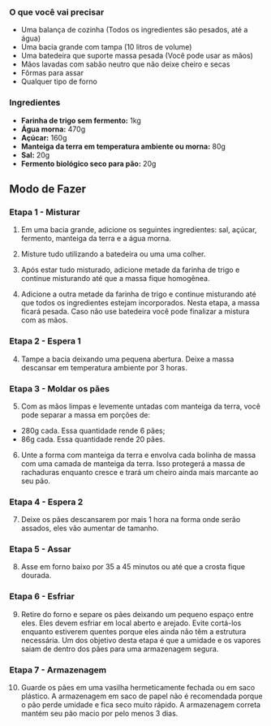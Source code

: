 ### O que você vai precisar
- Uma balança de cozinha (Todos os ingredientes são pesados, até a água)
- Uma bacia grande com tampa (10 litros de volume)
- Uma batedeira que suporte massa pesada (Você pode usar as mãos)
- Mãos lavadas com sabão neutro que não deixe cheiro e secas
- Fôrmas para assar
- Qualquer tipo de forno

### Ingredientes
- **Farinha de trigo sem fermento:** 1kg
- **Água morna:** 470g
- **Açúcar:** 160g
- **Manteiga da terra em temperatura ambiente ou morna:** 80g
- **Sal:** 20g
- **Fermento biológico seco para pão:** 20g

## Modo de Fazer

### Etapa 1 - Misturar

1. Em uma bacia grande, adicione os seguintes ingredientes: sal, açúcar, fermento, manteiga da terra e a água morna. 

2. Misture tudo utilizando a batedeira ou uma uma colher.

2. Após estar tudo misturado, adicione metade da farinha de trigo e continue misturando até que a massa fique homogênea.

3. Adicione a outra metade da farinha de trigo e continue misturando até que todos os ingredientes estejam incorporados. 
Nesta etapa, a massa ficará pesada. Caso não use batedeira você pode finalizar a mistura com as mãos.

### Etapa 2 - Espera 1
4. Tampe a bacia deixando uma pequena abertura. Deixe a massa descansar em temperatura ambiente por 3 horas.

### Etapa 3 - Moldar os pães
5. Com as mãos limpas e levemente untadas com manteiga da terra, você pode separar a massa em porções de:
- 280g cada. Essa quantidade rende 6 pães;
- 86g cada. Essa quantidade rende 20 pães.

6. Unte a forma com manteiga da terra e envolva cada bolinha de massa com uma camada de manteiga da terra. 
Isso protegerá a massa de rachaduras enquanto cresce e trará um cheiro ainda mais marcante ao seu pão.

### Etapa 4 - Espera 2
7. Deixe os pães descansarem por mais 1 hora na forma onde serão assados, eles vão aumentar de tamanho.

### Etapa 5 - Assar
8. Asse em forno baixo por 35 a 45 minutos ou até que a crosta fique dourada.

### Etapa 6 - Esfriar
9. Retire do forno e separe os pães deixando um pequeno espaço entre eles. Eles devem esfriar em local aberto e arejado.
Evite cortá-los enquanto estiverem quentes porque eles ainda não têm a estrutura necessária. 
Um dos objetivo desta etapa é que a umidade e os vapores saiam de dentro dos pães para uma armazenagem segura.

### Etapa 7 - Armazenagem
10. Guarde os pães em uma vasilha hermeticamente fechada ou em saco plástico. A armazenagem em saco de papel não é 
recomendada porque o pão perde umidade e fica seco muito rápido. A armazenagem correta mantém seu pão macio por pelo
menos 3 dias.
